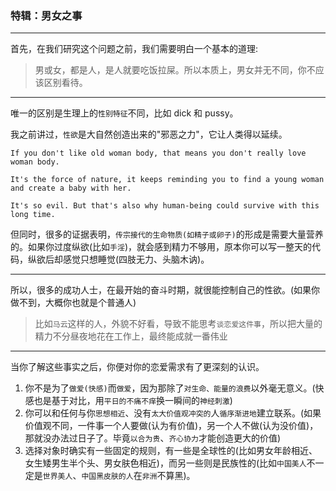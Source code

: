 ### 特辑：男女之事

___

首先，在我们研究这个问题之前，我们需要明白一个基本的道理:

> 男或女，都是人，是人就要吃饭拉屎。所以本质上，男女并无不同，你不应该区别看待。

___

唯一的区别是生理上的`性别特征`不同，比如 dick 和 pussy。

我之前讲过，`性欲`是大自然创造出来的"邪恶之力"，它让人类得以延续。

```
If you don't like old woman body, that means you don't really love woman body.

It's the force of nature, it keeps reminding you to find a young woman and create a baby with her.

It's so evil. But that's also why human-being could survive with this long time.
```

但同时，很多的证据表明，`传宗接代的生命物质(如精子或卵子)`的形成是需要大量营养的。如果你过度纵欲(比如`手淫`)，就会感到精力不够用，原本你可以写一整天的代码，纵欲后却感觉只想睡觉(四肢无力、头脑木讷)。

___

所以，很多的成功人士，在最开始的奋斗时期，就很能控制自己的性欲。(如果你做不到，大概你也就是个普通人)

> 比如`马云`这样的人，外貌不好看，导致不能思考`谈恋爱这件事`，所以把大量的精力不分昼夜地花在工作上，最终能成就一番伟业

___

当你了解这些事实之后，你便对你的恋爱需求有了更深刻的认识。

1. 你不是为了`做爱(快感)`而`做爱`，因为那除了`对生命、能量的浪费`以外毫无意义。(快感也是基于对比，用`平日的不痛不痒`换一瞬间的`神经刺激`)
2. 你可以和任何与你`思想相近`、没有`太大价值观冲突的`人`循序渐进地`建立联系。(如果价值观不同，一件事一个人要做(认为有价值)，另一个人不做(认为没价值)，那就没办法过日子了。毕竟`以合为贵`、`齐心协力`才能创造更大的价值)
3. 选择对象时确实有一些固定的规则，有一些是全球性的(比如男女年龄相近、女生矮男生半个头、男女肤色相近)，而另一些则是民族性的(比如`中国美人`不一定是`世界美人`、`中国黑皮肤的人`在`非洲`不算黑)。


